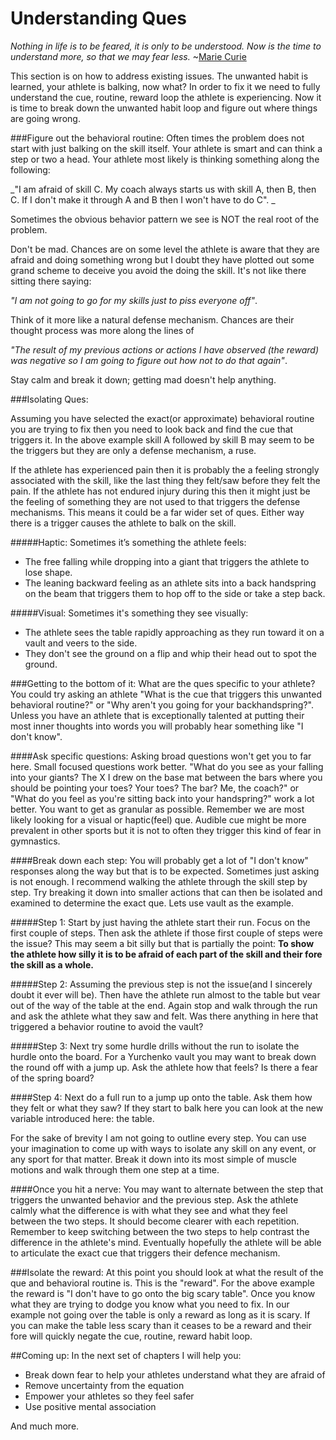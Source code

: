 # Understanding Ques
_Nothing in life is to be feared, it is only to be understood. Now is the time to understand more, so that we may fear less._
~[Marie Curie](http://www.brainyquote.com/quotes/quotes/m/mariecurie389010.html?src=t_understand)


This section is on how to address existing issues. The unwanted habit is learned, your athlete is balking, now what? In order to fix it we need to fully understand the cue, routine, reward loop the athlete is experiencing. Now it is time to break down the unwanted habit loop and figure out where things are going wrong.

###Figure out the behavioral routine:
Often times the problem does not start with just balking on the skill itself. Your athlete is smart and can think a step or two a head. Your athlete most likely is thinking something along the following:

_"I am afraid of skill C. My coach always starts us with skill A, then B, then C. If I don't make it through A and B then I won't have to do C". _

Sometimes the obvious behavior pattern we see is NOT the real root of the problem.
 
Don't be mad. Chances are on some level the athlete is aware that they are afraid and doing something wrong but I doubt they have plotted out some grand scheme to deceive you avoid the doing the skill. It's not like there sitting there saying:

_"I am not going to go for my skills just to piss everyone off"_.

Think of it more like a natural defense mechanism. Chances are their thought process was more along the lines of 

_"The result of my previous actions or actions I have observed (the reward) was negative so I am going to figure out how not to do that again"_.

Stay calm and break it down; getting mad doesn't help anything.

###Isolating Ques:

Assuming you have selected the exact(or approximate) behavioral routine you are trying to fix then you need to look back and find the cue that triggers it. In the above example skill A followed by skill B may seem to be the triggers but they are only a defense mechanism, a ruse. 


If the athlete has experienced pain then it is probably the a feeling strongly associated with the skill, like the last thing they felt/saw before they felt the pain. If the athlete has not endured injury during this then it might just be the feeling of something they are not used to that triggers the defense mechanisms. This means it could be a far wider set of ques.
Either way there is a trigger causes the athlete to balk on the skill.

#####Haptic:
Sometimes it’s something the athlete feels: 

* The free falling while dropping into a giant that triggers the athlete to lose shape.
* The leaning backward feeling as an athlete sits into a back handspring on the beam that triggers them to hop off to the side or take a step back. 

#####Visual: 
Sometimes it's something they see visually: 

* The athlete sees the table rapidly approaching as they run toward it on a vault and veers to the side.
* They don't see the ground on a flip and whip their head out to spot the ground.


###Getting to the bottom of it:
What are the ques specific to your athlete? You could try asking an athlete "What is the cue that triggers this unwanted behavioral routine?" or "Why aren't you going for your backhandspring?". Unless you have an athlete that is exceptionally talented at putting their most inner thoughts into words you will probably hear something like "I don't know". 

####Ask specific questions:
Asking broad questions won't get you to far here. Small focused questions work better. "What do you see as your falling into your giants? The X I drew on the base mat between the bars where you should be pointing your toes? Your toes? The bar? Me, the coach?" or "What do you feel as you're sitting back into your handspring?" work a lot better. You want to get as granular as possible. Remember we are most likely looking for a visual or haptic(feel) que. Audible cue might be more prevalent in other sports but it is not to often they trigger this kind of fear in gymnastics.  



####Break down each step:
You will probably get a lot of "I don't know" responses along the way but that is to be expected. Sometimes just asking is not enough. I recommend walking the athlete through the skill step by step. Try breaking it down into smaller actions that can then be isolated and examined to determine the exact que. Lets use vault as the example. 

#####Step 1:
Start by just having the athlete start their run. Focus on the first couple of steps. Then ask the athlete if those first couple of steps were the issue? 
This may seem a bit silly but that is partially the point: **To show the athlete how silly it is to be afraid of each part of the skill and their fore the skill as a whole.**


#####Step 2:
Assuming the previous step is not the issue(and I sincerely doubt it ever will be). Then have the athlete run almost to the table but vear out of the way of the table at the end. Again stop and walk through the run and ask the athlete what they saw and felt. Was there anything in here that triggered a behavior routine to avoid the vault?

#####Step 3:
Next try some hurdle drills without the run to isolate the hurdle onto the board. For a Yurchenko vault you may want to break down the round off with a jump up. Ask the athlete how that feels? Is there a fear of the spring board?


####Step 4:
Next do a full run to a jump up onto the table. Ask them how they felt or what they saw? If they start to balk here you can look at the new variable introduced here: the table.


For the sake of brevity I am not going to outline every step. You can use your imagination to come up with ways to isolate any skill on any event, or any sport for that matter. Break it down into its most simple of muscle motions and walk through them one step at a time. 

####Once you hit a nerve:
You may want to alternate between the step that triggers the unwanted behavior and the previous step. Ask the athlete calmly what the difference is with what they see and what they feel between the two steps. It should become clearer with each repetition. Remember to keep switching between the two steps to help contrast the difference in the athlete's mind. Eventually hopefully the athlete will be able to articulate the exact cue that triggers their defence mechanism.


###Isolate the reward:
At this point you should look at what the result of the que and behavioral routine is. This is the "reward". For the above example the reward is "I don't have to go onto the big scary table". Once you know what they are trying to dodge you know what you need to fix. In our example not going over the table is only a reward as long as it is scary. If you can make the table less scary than it ceases to be a reward and their fore will quickly negate the cue, routine, reward habit loop.

##Coming up:
In the next set of chapters I will help you:
* Break down fear to help your athletes understand what they are afraid of
* Remove uncertainty from the equation
* Empower your athletes so they feel safer
* Use positive mental association

And much more.








